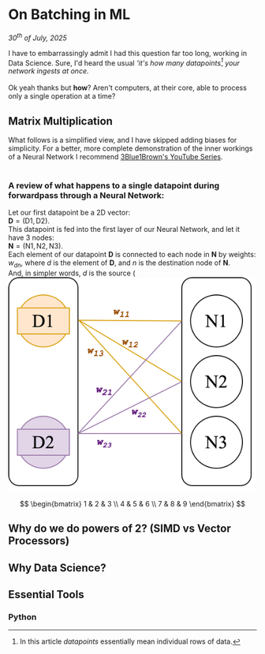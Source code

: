 # On Batching in ML

*30<sup>th</sup> of July, 2025*

I have to embarrassingly admit I had this question far too long, working in Data Science.
Sure, I'd heard the usual *'it's how many datapoints[^1] your network ingests at once.* <br>  
Ok yeah thanks but **how**? Aren't computers, at their core, able to process only a single operation at a time?
<br>

## Matrix Multiplication
What follows is a simplified view, and I have skipped adding biases for simplicity. For a better, more complete demonstration of the inner workings of a Neural Network I recommend [3Blue1Brown's YouTube Series](https://www.youtube.com/watch?v=aircAruvnKk&list=PLZHQObOWTQDNU6R1_67000Dx_ZCJB-3pi "3B1B on NN").
<br>
<br>
### A review of what happens to a single datapoint during forwardpass through a Neural Network:
Let our first datapoint be a 2D vector:  
$\mathbf{D} = (\text{D1}, \text{D2})$.  
This datapoint is fed into the first layer of our Neural Network, and let it have 3 nodes:  
$\mathbf{N} = (\text{N1}, \text{N2}, \text{N3})$.  
Each element of our datapoint $\mathbf{D}$ is connected to each node in $\mathbf{N}$ by weights: $w_{dn}$, where $d$ is the element of $\mathbf{D}$, and $n$ is the destination node of $\mathbf{N}$.  
And, in simpler words, $d$ is the source (
<br>
![Neural Network Architecture](photos/post2/1DSetup.svg)

$$
\begin{bmatrix}
1 & 2 & 3 \\
4 & 5 & 6 \\
7 & 8 & 9
\end{bmatrix}
$$

## Why do we do powers of 2? (SIMD vs Vector Processors)
## Why Data Science?


## Essential Tools

### Python


[^1]: In this article *datapoints* essentially mean individual rows of data.
